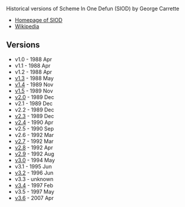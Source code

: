 Historical versions of Scheme In One Defun (SIOD) by George Carrette

- [Homepage of SIOD](http://people.delphiforums.com/gjc/siod.html)
- [Wikipedia](https://en.wikipedia.org/wiki/SIOD)

## Versions

- v1.0 - 1988 Apr
- v1.1 - 1988 Apr
- v1.2 - 1988 Apr
- [v1.3](v1.3/) - 1988 May
- [v1.4](v1.4/) - 1989 Nov
- [v1.5](v1.5/) - 1989 Nov
- [v2.0](v2.0/) - 1989 Dec
- v2.1 - 1989 Dec
- v2.2 - 1989 Dec
- [v2.3](v2.3/) - 1989 Dec
- [v2.4](v2.4/) - 1990 Apr
- v2.5 - 1990 Sep
- v2.6 - 1992 Mar
- [v2.7](v2.7/) - 1992 Mar
- [v2.8](v2.8/) - 1992 Apr
- [v2.9](v2.9/) - 1992 Aug
- [v3.0](v3.0/) - 1994 May
- v3.1 - 1995 Jun
- [v3.2](v3.2/) - 1996 Jun
- v3.3 - unknown
- [v3.4](v3.4/) - 1997 Feb
- v3.5 - 1997 May
- [v3.6](v3.6/) - 2007 Apr

